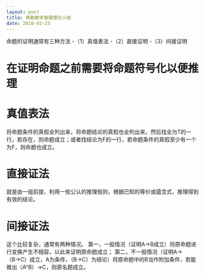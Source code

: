 ```yaml
---
layout: post
title: 离散数学推理理论小结
date: 2018-02-23
---
```

命题的证明通常有三种方法
-（1）真值表法
-（2）直接证明
-（3）间接证明
# 在证明命题之前需要将命题符号化以便推理
# 真值表法
将命题条件的真假全列出来，将命题结论的真假也全列出来，然后找全为T的一行，若存在，则命题成立；或者找结论为F的一行，若命题条件的真假至少有一个为F，则命题也成立。
# 直接证法
就是由一组前提，利用一些公认的推理规则，根据已知的等价或蕴含式，推理得到有效的结论。
# 间接证法
这个比较复杂，通常有两种情况。
第一，一般情况（证明A→B成立）将原命题进行变换产生不相容，以此来证明原命题成立；
第二，不一般情况（证明A→（B→C）成立，A为条件，（B→C）为结论）将原命题中的B当作附加条件，若能推出（A^B）→C，则原名题成立。
